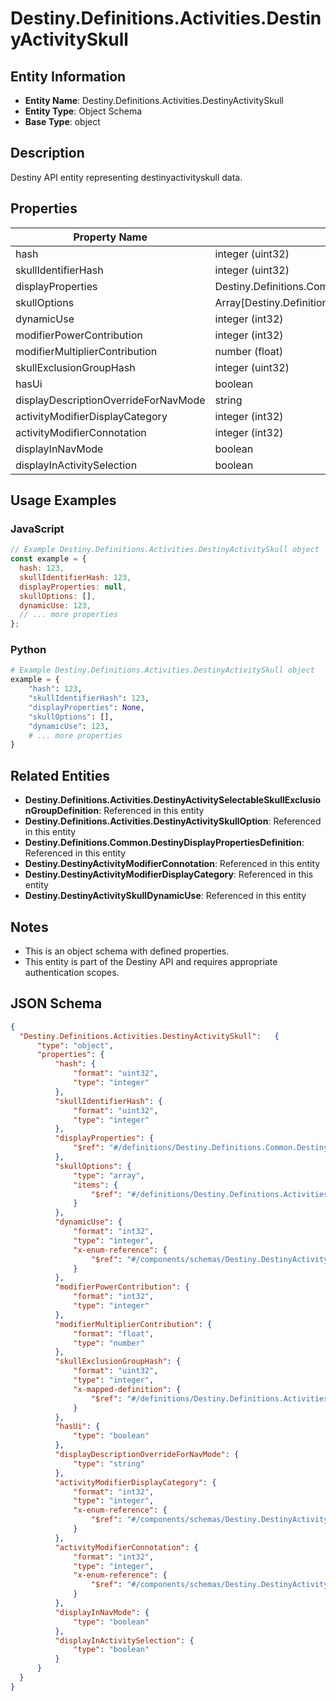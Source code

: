 # Destiny.Definitions.Activities.DestinyActivitySkull

## Entity Information
- **Entity Name**: Destiny.Definitions.Activities.DestinyActivitySkull
- **Entity Type**: Object Schema
- **Base Type**: object

## Description
Destiny API entity representing destinyactivityskull data.

## Properties

| Property Name | Type | Description | Required |
|---------------|------|-------------|----------|
| hash | integer (uint32) |  | No |
| skullIdentifierHash | integer (uint32) |  | No |
| displayProperties | Destiny.Definitions.Common.DestinyDisplayPropertiesDefinition |  | No |
| skullOptions | Array[Destiny.Definitions.Activities.DestinyActivitySkullOption] |  | No |
| dynamicUse | integer (int32) |  | No |
| modifierPowerContribution | integer (int32) |  | No |
| modifierMultiplierContribution | number (float) |  | No |
| skullExclusionGroupHash | integer (uint32) |  | No |
| hasUi | boolean |  | No |
| displayDescriptionOverrideForNavMode | string |  | No |
| activityModifierDisplayCategory | integer (int32) |  | No |
| activityModifierConnotation | integer (int32) |  | No |
| displayInNavMode | boolean |  | No |
| displayInActivitySelection | boolean |  | No |

## Usage Examples

### JavaScript
```javascript
// Example Destiny.Definitions.Activities.DestinyActivitySkull object
const example = {
  hash: 123,
  skullIdentifierHash: 123,
  displayProperties: null,
  skullOptions: [],
  dynamicUse: 123,
  // ... more properties
};
```

### Python
```python
# Example Destiny.Definitions.Activities.DestinyActivitySkull object
example = {
    "hash": 123,
    "skullIdentifierHash": 123,
    "displayProperties": None,
    "skullOptions": [],
    "dynamicUse": 123,
    # ... more properties
}
```

## Related Entities
- **Destiny.Definitions.Activities.DestinyActivitySelectableSkullExclusionGroupDefinition**: Referenced in this entity
- **Destiny.Definitions.Activities.DestinyActivitySkullOption**: Referenced in this entity
- **Destiny.Definitions.Common.DestinyDisplayPropertiesDefinition**: Referenced in this entity
- **Destiny.DestinyActivityModifierConnotation**: Referenced in this entity
- **Destiny.DestinyActivityModifierDisplayCategory**: Referenced in this entity
- **Destiny.DestinyActivitySkullDynamicUse**: Referenced in this entity

## Notes
- This is an object schema with defined properties.
- This entity is part of the Destiny API and requires appropriate authentication scopes.

## JSON Schema
```json
{
  "Destiny.Definitions.Activities.DestinyActivitySkull":   {
      "type": "object",
      "properties": {
          "hash": {
              "format": "uint32",
              "type": "integer"
          },
          "skullIdentifierHash": {
              "format": "uint32",
              "type": "integer"
          },
          "displayProperties": {
              "$ref": "#/definitions/Destiny.Definitions.Common.DestinyDisplayPropertiesDefinition"
          },
          "skullOptions": {
              "type": "array",
              "items": {
                  "$ref": "#/definitions/Destiny.Definitions.Activities.DestinyActivitySkullOption"
              }
          },
          "dynamicUse": {
              "format": "int32",
              "type": "integer",
              "x-enum-reference": {
                  "$ref": "#/components/schemas/Destiny.DestinyActivitySkullDynamicUse"
              }
          },
          "modifierPowerContribution": {
              "format": "int32",
              "type": "integer"
          },
          "modifierMultiplierContribution": {
              "format": "float",
              "type": "number"
          },
          "skullExclusionGroupHash": {
              "format": "uint32",
              "type": "integer",
              "x-mapped-definition": {
                  "$ref": "#/definitions/Destiny.Definitions.Activities.DestinyActivitySelectableSkullExclusionGroupDefinition"
              }
          },
          "hasUi": {
              "type": "boolean"
          },
          "displayDescriptionOverrideForNavMode": {
              "type": "string"
          },
          "activityModifierDisplayCategory": {
              "format": "int32",
              "type": "integer",
              "x-enum-reference": {
                  "$ref": "#/components/schemas/Destiny.DestinyActivityModifierDisplayCategory"
              }
          },
          "activityModifierConnotation": {
              "format": "int32",
              "type": "integer",
              "x-enum-reference": {
                  "$ref": "#/components/schemas/Destiny.DestinyActivityModifierConnotation"
              }
          },
          "displayInNavMode": {
              "type": "boolean"
          },
          "displayInActivitySelection": {
              "type": "boolean"
          }
      }
  }
}
```
